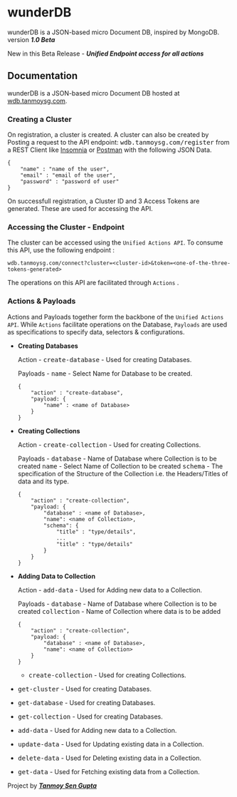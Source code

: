 # wunderDB
wunderDB is a JSON-based micro Document DB, inspired by MongoDB.
version ***1.0 Beta***

New in this Beta Release - ***Unified Endpoint access for all actions***


## Documentation

wunderDB is a JSON-based micro Document DB hosted at [wdb.tanmoysg.com](https://wdb.tanmoysg.com). 

### Creating a Cluster

On registration, a cluster is created. A cluster can also be created by Posting a request to the API endpoint: <kbd>wdb.tanmoysg.com/register</kbd> from a REST Client like [Insomnia](https://insomnia.rest/) or [Postman](https://www.postman.com/) with the following JSON Data.

```
{  
    "name" : "name of the user",
    "email" : "email of the user",
    "password" : "password of user" 
}
```

On successfull registration, a Cluster ID and 3 Access Tokens are generated. These are used for accessing the API.

### Accessing the Cluster - Endpoint

The cluster can be accessed using the ```Unified Actions API```. To consume this API, use the following endpoint :
```
wdb.tanmoysg.com/connect?cluster=<cluster-id>&token=<one-of-the-three-tokens-generated>
```
The operations on this API are facilitated through ```Actions``` .

### Actions & Payloads

Actions and Payloads together form the backbone of the ```Unified Actions API```. While ```Actions``` facilitate operations on the Database, ```Payloads``` are used as specifications to specify data, selectors & configurations. 

- **Creating Databases**
  
    Action - <kbd>create-database</kbd> - Used for creating Databases.
  
    Payloads - <kbd>name</kbd> - Select Name for Database to be created.
    
    ```
    {
        "action" : "create-database",
        "payload: {
            "name" : <name of Database>
        }
    }
    ```
- **Creating Collections**
  
    Action - <kbd>create-collection</kbd> - Used for creating Collections.
  
    Payloads - <kbd>database</kbd> - Name of Database where Collection is to be created
               <kbd>name</kbd> - Select Name of Collection to be created
               <kbd>schema</kbd> - The specification of the Structure of the Collection i.e. the Headers/Titles of data and its type.
    
    ```
    {
        "action" : "create-collection",
        "payload: {
            "database" : <name of Database>,
            "name": <name of Collection>,
            "schema": {
                "title" : "type/details",
                ...
                "title" : "type/details"
            }
        }
    }
    ```

- **Adding Data to Collection**
  
    Action - <kbd>add-data</kbd> - Used for Adding new data to a Collection.
  
    Payloads - <kbd>database</kbd> - Name of Database where Collection is to be created
               <kbd>collection</kbd> - Name of Collection where data is to be added
    
    ```
    {
        "action" : "create-collection",
        "payload: {
            "database" : <name of Database>,
            "name": <name of Collection>
        }
    }
    ```
    
  * <kbd>create-collection</kbd> - Used for creating Collections. 

- <kbd>get-cluster</kbd> - Used for creating Databases.
- <kbd>get-database</kbd> - Used for creating Databases.
- <kbd>get-collection</kbd> - Used for creating Databases.
  
- <kbd>add-data</kbd> - Used for Adding new data to a Collection.
- <kbd>update-data</kbd> - Used for Updating existing data in a Collection.
- <kbd>delete-data</kbd> - Used for Deleting existing data in a Collection.
- <kbd>get-data</kbd> - Used for Fetching existing data from a Collection.
     


Project by ***[Tanmoy Sen Gupta](https://www.tanmoysg.com)***
